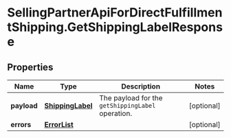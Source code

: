 # SellingPartnerApiForDirectFulfillmentShipping.GetShippingLabelResponse

## Properties
Name | Type | Description | Notes
------------ | ------------- | ------------- | -------------
**payload** | [**ShippingLabel**](ShippingLabel.md) | The payload for the `getShippingLabel` operation. | [optional] 
**errors** | [**ErrorList**](ErrorList.md) |  | [optional] 



